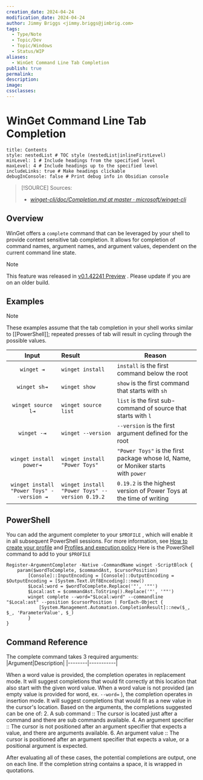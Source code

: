 ```yaml
---
creation_date: 2024-04-24
modification_date: 2024-04-24
author: Jimmy Briggs <jimmy.briggs@jimbrig.com>
tags:
  - Type/Note
  - Topic/Dev
  - Topic/Windows
  - Status/WIP
aliases:
  - WinGet Command Line Tab Completion
publish: true
permalink:
description:
image:
cssclasses:
---
```


# WinGet Command Line Tab Completion

```table-of-contents
title: Contents 
style: nestedList # TOC style (nestedList|inlineFirstLevel)
minLevel: 1 # Include headings from the specified level
maxLevel: 4 # Include headings up to the specified level
includeLinks: true # Make headings clickable
debugInConsole: false # Print debug info in Obsidian console
```

> [!SOURCE] Sources:
> - *[winget-cli/doc/Completion.md at master · microsoft/winget-cli](https://github.com/microsoft/winget-cli/blob/master/doc/Completion.md)*

## Overview

WinGet offers a `complete`  command that can be leveraged by your shell to provide context sensitive tab completion. It allows for completion of command names, argument names, and argument values, dependent on the current command line state.

> [!NOTE]
> This feature was released in  [v0.1.42241 Preview](https://github.com/microsoft/winget-cli/releases/tag/v0.1.42241-preview) . Please update if you are on an older build.

## Examples

> [!NOTE]
> These examples assume that the tab completion in your shell works similar to [[PowerShell]]; repeated presses of tab will result in cycling through the possible values.

| Input | Result | Reason |
| :---: | :--- |---|
|`winget ⇥`|`winget install`|`install` is the first command below the root|
|`winget sh⇥`|`winget show`|`show` is the first command that starts with `sh`|
|`winget source l⇥`|`winget source list`|`list` is the first sub-command of source that starts with `l`|
|`winget -⇥`|`winget --version`|`--version` is the first argument defined for the root|
|`winget install power⇥`|`winget install "Power Toys"`|`"Power Toys"` is the first package whose Id, Name, or Moniker starts with `power`|
|`winget install "Power Toys" --version ⇥`|`winget install "Power Toys" --version 0.19.2`|`0.19.2` is the highest version of Power Toys at the time of writing|

## PowerShell
[](https://github.com/microsoft/winget-cli/blob/master/doc/Completion.md#powershell)
You can add the argument completer to your `$PROFILE` , which will enable it in all subsequent PowerShell sessions.
For more information, see  [How to create your profile](https://docs.microsoft.com/powershell/module/microsoft.powershell.core/about/about_profiles#how-to-create-a-profile)  and  [Profiles and execution policy](https://docs.microsoft.com/powershell/module/microsoft.powershell.core/about/about_profiles#profiles-and-execution-policy) 
Here is the PowerShell command to add to your `$PROFILE` 
```
Register-ArgumentCompleter -Native -CommandName winget -ScriptBlock {
    param($wordToComplete, $commandAst, $cursorPosition)
        [Console]::InputEncoding = [Console]::OutputEncoding = $OutputEncoding = [System.Text.Utf8Encoding]::new()
        $Local:word = $wordToComplete.Replace('"', '""')
        $Local:ast = $commandAst.ToString().Replace('"', '""')
        winget complete --word="$Local:word" --commandline "$Local:ast" --position $cursorPosition | ForEach-Object {
            [System.Management.Automation.CompletionResult]::new($_, $_, 'ParameterValue', $_)
        }
}
```

## Command Reference
[](https://github.com/microsoft/winget-cli/blob/master/doc/Completion.md#command-reference)
The complete command takes 3 required arguments:
|Argument|Description|
|--------|-----------|

When a word value is provided, the completion operates in replacement mode.  It will suggest completions that would fit correctly at this location that also start with the given word value.
When a word value is not provided (an empty value is provided for word, ex. `--word=` ), the completion operates in insertion mode.  It will suggest completions that would fit as a new value in the cursor's location.
Based on the arguments, the completions suggested can be one of:
2. A sub command :: The cursor is located just after a command and there are sub commands available.
4. An argument specifier :: The cursor is not positioned after an argument specifier that expects a value, and there are arguments available.
6. An argument value :: The cursor is positioned after an argument specifier that expects a value, or a positional argument is expected.

After evaluating all of these cases, the potential completions are output, one on each line. If the completion string contains a space, it is wrapped in quotations.